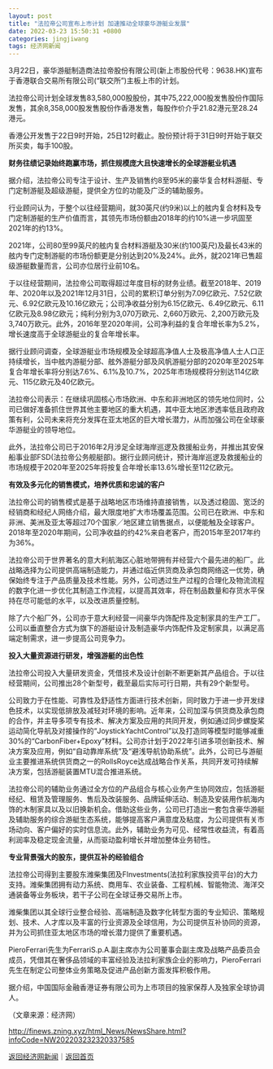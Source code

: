 ```yaml
---
layout: post
title: "法拉帝公司宣布上市计划 加速推动全球豪华游艇业发展"
date: 2022-03-23 15:50:31 +0800
categories: jingjiwang
tags: 经济网新闻
---
```

<p>3月22日，豪华游艇制造商法拉帝股份有限公司(新上市股份代号：9638.HK)宣布于香港联合交易所有限公司(“联交所”)主板上市的计划。</p><p>法拉帝公司计划全球发售83,580,000股股份，其中75,222,000股发售股份作国际发售，其余8,358,000股发售股份作香港发售，每股作价介乎21.82港元至28.24港元。</p><p>香港公开发售于22日9时开始，25日12时截止。股份预计将于31日9时开始于联交所买卖，每手100股。</p><p><strong>财务往绩记录始终跑赢市场，抓住规模庞大且快速增长的全球游艇业机遇</strong></p><p>据介绍，法拉帝公司专注于设计、生产及销售约8至95米的豪华复合材料游艇、专门定制游艇及超级游艇，提供全方位的功能及广泛的辅助服务。</p><p>行业顾问认为，于整个以往经营期间，就30英尺(约9米)以上的舷内复合材料及专门定制游艇的生产价值而言，其领先市场份额由2018年的约10%进一步巩固至2021年的约13%。</p><p>2021年，公司80至99英尺的舷内复合材料游艇及30米(约100英尺)及最长43米的舷内专门定制游艇的市场份额更是分别达到20%及24%。此外，就2021年已售超级游艇数量而言，公司亦位居行业前10名。</p><p>于以往经营期间，法拉帝公司取得超过年度目标的财务业绩。截至2018年、2019年、2020年以及2021年12月31日，公司的累积订单分别为7.09亿欧元、7.52亿欧元、6.92亿欧元及10.16亿欧元；公司净收益分别为6.15亿欧元、6.49亿欧元、6.11亿欧元及8.98亿欧元；纯利分别为3,070万欧元、2,660万欧元、2,200万欧元及3,740万欧元。此外，2016年至2020年间，公司净利益的复合年增长率为5.2%，增长速度高于全球游艇业的复合年增长率。</p><p>据行业顾问调查，全球游艇业市场规模及全球超高净值人士及极高净值人士人口正持续增长，当中舷内游艇分部、舷外游艇分部及风帆游艇分部的2020年至2025年复合年增长率将分别达7.6%、6.1%及10.7%，2025年市场规模将分别达114亿欧元、115亿欧元及40亿欧元。</p><p>法拉帝公司表示：在继续巩固核心市场欧洲、中东和非洲地区的领先地位同时，公司已做好准备抓住世界其他主要地区的重大机遇，其中亚太地区渗透率低且政府政策有利，公司未来将充分发挥在亚太地区的巨大增长潜力，从而加强公司在全球豪华游艇业的领导地位。</p><p>此外，法拉帝公司已于2016年2月涉足全球海岸巡逻及救援船业务，并推出其安保船事业部FSD(法拉帝公务舰艇部)。据行业顾问统计，预计海岸巡逻及救援船业的市场规模于2020年至2025年将按复合年增长率13.6%增长至112亿欧元。</p><p><strong>有效及多元化的销售模式，培养优质和忠诚的客户</strong></p><p>法拉帝公司的销售模式是基于战略地区市场维持直接销售，以及透过稳固、宽泛的经销商和经纪人网络介绍，最大限度地扩大市场覆盖范围。公司已在欧洲、中东和非洲、美洲及亚太等超过70个国家╱地区建立销售据点，以便能触及全球客户。2018年至2020年期间，公司净收益的约42%来自老客户，而2015年至2017年约为36%。</p><p>法拉帝公司于世界著名的意大利航海区心脏地带拥有并经营六个最先进的船厂。此战略选择为公司提供高端制造能力，并通过临近供货商及承包商网络这一优势，确保始终专注于产品质量及技术性能。另外，公司透过生产过程的合理化及物流流程的数字化进一步优化其制造工作流程，以提高其效率，将在制品数量和存货水平保持在尽可能低的水平，以及改进质量控制。</p><p>除了六个船厂外，公司亦于意大利经营一间豪华内饰配件及定制家具的生产工厂。公司以垂直整合方式为旗下的游艇设计及制造豪华内饰配件及定制家具，以满足高端定制需求，进一步提高公司竞争力。</p><p><strong>投入大量资源进行研发，增强游艇的出色性</strong></p><p>法拉帝公司投入大量研发资金，凭借技术及设计创新不断更新其产品组合。于以往经营期间，公司推出28个新型号，截至最后实际可行日期，共有29个新型号。</p><p>公司致力于在性能、可靠性及舒适性方面进行技术创新，同时致力于进一步开发绿色技术，以实现低排放及减轻对环境的影响。近年来，公司加深与供货商及承包商的合作，并主导多项专有技术、解决方案及应用的共同开发，例如通过同步螺旋桨运动简化导航及对接操作的“JoystickYachtControl”以及打造同等模型时能够减重30%的“CarbonFiber+Epoxy”材料。公司亦计划于2022年引进多项创新技术、解决方案及应用，例如“自动靠岸系统”及“避浅导航协助系统”。此外，公司已与游艇业主要推进系统供货商之一的RollsRoyce达成战略合作关系，共同开发可持续解决方案，包括游艇装置MTU混合推进系统。</p><p>法拉帝公司的辅助业务通过全方位的产品组合与核心业务产生协同效应，包括游艇经纪、租赁及管理服务、售后及改装服务、品牌延伸活动、制造及安装用作航海内饰的木制家具以及以旧换新机会。借助这些业务，公司已打造出一套包含豪华游艇及辅助服务的综合游艇生态系统，能够提高客户满意度及粘度，为公司提供有关市场动向、客户偏好的实时信息流。此外，辅助业务为可见、经常性收益流，有着高利润率及稳定现金流量，从而驱动盈利增长并增加整体业务韧性。</p><p><strong>专业背景强大的股东，提供互补的经验组合</strong></p><p>法拉帝公司得到主要股东潍柴集团及FInvestments(法拉利家族投资平台)的大力支持。潍柴集团拥有动力系统、商用车、农业装备、工程机械、智能物流、海洋交通装备等业务板块，若干子公司在全球证券交易所上市。</p><p>潍柴集团以其全球行业整合经验、高端制造及数字化转型方面的专业知识、策略规划、技术、人才库以及丰富的行业资源及全球信用，为公司提供互补协同的资源，并为公司抓住亚太地区市场的增长潜力提供了重要机遇。</p><p>PieroFerrari先生为FerrariS.p.A.副主席亦为公司董事会副主席及战略产品委员会成员，凭借其在奢侈品领域的丰富经验及法拉利家族企业的影响力，PieroFerrari先生在制定公司整体业务策略及促进产品创新方面发挥积极作用。</p><p>据介绍，中国国际金融香港证券有限公司为上市项目的独家保荐人及独家全球协调人。</p><p class="em_media">（文章来源：经济网）</p>

<http://finews.zning.xyz/html_News/NewsShare.html?infoCode=NW202203232320337585>

[返回经济网新闻](//finews.withounder.com/category/jingjiwang.html)｜[返回首页](//finews.withounder.com/)